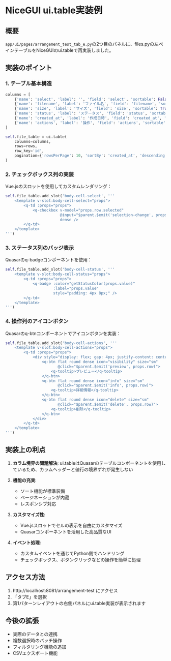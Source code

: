 # NiceGUI ui.table実装例

## 概要

`app/ui/pages/arrangement_test_tab_e.py`の2つ目のパネルに、files.pyの左ペインテーブルをNiceGUIのui.tableで再実装しました。

## 実装のポイント

### 1. テーブル基本構造

```python
columns = [
    {'name': 'select', 'label': '', 'field': 'select', 'sortable': False, 'align': 'center'},
    {'name': 'filename', 'label': 'ファイル名', 'field': 'filename', 'sortable': True, 'align': 'left'},
    {'name': 'size', 'label': 'サイズ', 'field': 'size', 'sortable': True, 'align': 'center'},
    {'name': 'status', 'label': 'ステータス', 'field': 'status', 'sortable': True, 'align': 'center'},
    {'name': 'created_at', 'label': '作成日時', 'field': 'created_at', 'sortable': True, 'align': 'center'},
    {'name': 'actions', 'label': '操作', 'field': 'actions', 'sortable': False, 'align': 'center'}
]

self.file_table = ui.table(
    columns=columns,
    rows=rows,
    row_key='id',
    pagination={'rowsPerPage': 10, 'sortBy': 'created_at', 'descending': True}
)
```

### 2. チェックボックス列の実装

Vue.jsのスロットを使用してカスタムレンダリング：

```python
self.file_table.add_slot('body-cell-select', '''
    <template v-slot:body-cell-select="props">
        <q-td :props="props">
            <q-checkbox v-model="props.row.selected" 
                        @input="$parent.$emit('selection-change', props.row)"
                        dense />
        </q-td>
    </template>
''')
```

### 3. ステータス列のバッジ表示

Quasarのq-badgeコンポーネントを使用：

```python
self.file_table.add_slot('body-cell-status', '''
    <template v-slot:body-cell-status="props">
        <q-td :props="props">
            <q-badge :color="getStatusColor(props.value)" 
                     :label="props.value" 
                     style="padding: 4px 8px;" />
        </q-td>
    </template>
''')
```

### 4. 操作列のアイコンボタン

Quasarのq-btnコンポーネントでアイコンボタンを実装：

```python
self.file_table.add_slot('body-cell-actions', '''
    <template v-slot:body-cell-actions="props">
        <q-td :props="props">
            <div style="display: flex; gap: 4px; justify-content: center;">
                <q-btn flat round dense icon="visibility" size="sm"
                       @click="$parent.$emit('preview', props.row)">
                    <q-tooltip>プレビュー</q-tooltip>
                </q-btn>
                <q-btn flat round dense icon="info" size="sm"
                       @click="$parent.$emit('info', props.row)">
                    <q-tooltip>詳細情報</q-tooltip>
                </q-btn>
                <q-btn flat round dense icon="delete" size="sm"
                       @click="$parent.$emit('delete', props.row)">
                    <q-tooltip>削除</q-tooltip>
                </q-btn>
            </div>
        </q-td>
    </template>
''')
```

## 実装上の利点

1. **カラム境界の問題解決**: ui.tableはQuasarのテーブルコンポーネントを使用しているため、カラムヘッダーと値行の境界ずれが発生しない

2. **機能の充実**: 
   - ソート機能が標準装備
   - ページネーションが内蔵
   - レスポンシブ対応

3. **カスタマイズ性**:
   - Vue.jsスロットでセルの表示を自由にカスタマイズ
   - Quasarコンポーネントを活用した高品質なUI

4. **イベント処理**:
   - カスタムイベントを通じてPython側でハンドリング
   - チェックボックス、ボタンクリックなどの操作を簡単に処理

## アクセス方法

1. http://localhost:8081/arrangement-test にアクセス
2. 「タブE」を選択
3. 第1パターンレイアウトの右側パネルにui.table実装が表示されます

## 今後の拡張

- 実際のデータとの連携
- 複数選択時のバッチ操作
- フィルタリング機能の追加
- CSVエクスポート機能